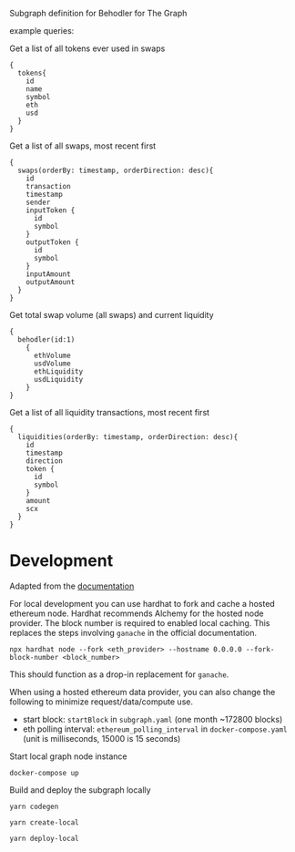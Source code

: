 Subgraph definition for Behodler for The Graph


example queries:

Get a list of all tokens ever used in swaps
```
{
  tokens{
    id
    name
    symbol
    eth
    usd
  }
}
```

Get a list of all swaps, most recent first
```
{
  swaps(orderBy: timestamp, orderDirection: desc){
    id
    transaction
    timestamp
    sender
    inputToken {
      id
      symbol
    }
    outputToken {
      id
      symbol
    }
    inputAmount
    outputAmount
  }
}
```


Get total swap volume (all swaps) and current liquidity
```
{
  behodler(id:1)
    {
      ethVolume
      usdVolume
      ethLiquidity
      usdLiquidity
    }
}
```

Get a list of all liquidity transactions, most recent first
```
{
  liquidities(orderBy: timestamp, orderDirection: desc){
    id
    timestamp
    direction
    token {
      id
      symbol
    }
    amount
    scx
  }
}
```


# Development

Adapted from the [documentation](https://thegraph.com/docs/developer/quick-start)


For local development you can use hardhat to fork and cache a hosted ethereum node. Hardhat recommends Alchemy for the hosted node provider.
The block number is required to enabled local caching. This replaces the steps involving `ganache` in the official documentation.

```
npx hardhat node --fork <eth_provider> --hostname 0.0.0.0 --fork-block-number <block_number>
```

This should function as a drop-in replacement for `ganache`.

When using a hosted ethereum data provider, you can also change the following to minimize request/data/compute use.

  * start block: `startBlock` in `subgraph.yaml` (one month ~172800 blocks)
  * eth polling interval: `ethereum_polling_interval` in `docker-compose.yaml` (unit is milliseconds, 15000 is 15 seconds)



Start local graph node instance
```
docker-compose up
```

Build and deploy the subgraph locally
```
yarn codegen

yarn create-local

yarn deploy-local
```
